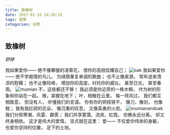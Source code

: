 ```yaml
---
title: 致橡树
date: 2017-01-15 14:20:33
tags: 爱情
categories: 诗意
---
```

## 致橡树
*舒婷*

我如果爱你——
绝不像攀援的凌霄花， 
借你的高枝炫耀自己； 
![oak](/pic/oak.jpg)<!--more-->
我如果爱你—— 
绝不学痴情的鸟儿， 
为绿荫重复单调的歌曲； 
也不止像泉源， 
常年送来清凉的慰藉； 
也不止像险峰， 
增加你的高度，衬托你的威仪。 
甚至日光， 
甚至春雨。
![mumian](/pic/mumian.jpg)
不，这些都还不够！ 
我必须是你近旁的一株木棉， 
作为树的形象和你站在一起。 
根，紧握在地下； 
叶，相触在云里。 
每一阵风过， 
我们都互相致意， 
但没有人， 
听懂我们的言语。 
你有你的铜枝铁干， 
像刀，像剑， 
也像戟； 
我有我红硕的花朵， 
像沉重的叹息， 
又像英勇的火炬。
![mumianandoak](/pic/mumianandoak.jpg)
我们分担寒潮、风雷、霹雳； 
我们共享雾霭、流岚、虹霓。 
仿佛永远分离， 
却又终身相依。 
这才是伟大的爱情， 
坚贞就在这里： 
爱—— 
不仅爱你伟岸的身躯， 
也爱你坚持的位置， 
足下的土地。